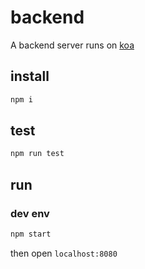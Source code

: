 # backend
A backend server runs on [koa](https://github.com/koajs/koa/)

## install
```bash
npm i
```
## test
```bash
npm run test
```
## run
### dev env
```bash
npm start
```
then open `localhost:8080`


